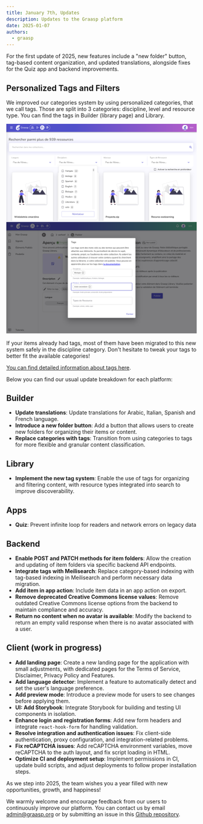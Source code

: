 ```yaml
---
title: January 7th, Updates
description: Updates to the Graasp platform
date: 2025-01-07
authors:
  - graasp
---
```


For the first update of 2025, new features include a "new folder" button, tag-based content organization, and updated translations, alongside fixes for the Quiz app and backend improvements.

<!-- Everything below this will not be shown in the post overview -->
<!-- truncate -->

## Personalized Tags and Filters

We improved our categories system by using personalized categories, that we call tags. Those are split into 3 categories: discipline, level and resource type. You can find the tags in Builder (library page) and Library.

![library search](../docs/user/library/tags/library-search.png)
![builder tags](../docs/user/library/tags/builder-tags.png)

If your items already had tags, most of them have been migrated to this new system safely in the discipline category. Don't hesitate to tweak your tags to better fit the available categories!

[You can find detailed information about tags here](https://graasp.github.io/docs/user/library/tags/).

Below you can find our usual update breakdown for each platform:

## Builder

- **Update translations**: Update translations for Arabic, Italian, Spanish and French language.
- **Introduce a new folder button**: Add a button that allows users to create new folders for organizing their items or content.
- **Replace categories with tags**: Transition from using categories to tags for more flexible and granular content classification.

## Library

- **Implement the new tag system**: Enable the use of tags for organizing and filtering content, with resource types integrated into search to improve discoverability.

## Apps

- **Quiz**: Prevent infinite loop for readers and network errors on legacy data

## Backend

- **Enable POST and PATCH methods for item folders**: Allow the creation and updating of item folders via specific backend API endpoints.
- **Integrate tags with Meilisearch**: Replace category-based indexing with tag-based indexing in Meilisearch and perform necessary data migration.
- **Add item in app action**: Include item data in an app action on export.
- **Remove deprecated Creative Commons license values**: Remove outdated Creative Commons license options from the backend to maintain compliance and accuracy.
- **Return no content when no avatar is available**: Modify the backend to return an empty valid response when there is no avatar associated with a user.

## Client (work in progress)

- **Add landing page**: Create a new landing page for the application with small adjustments, with dedicated pages for the Terms of Service, Disclaimer, Privacy Policy and Features.
- **Add language detector**: Implement a feature to automatically detect and set the user's language preference.
- **Add preview mode**: Introduce a preview mode for users to see changes before applying them.
- **UI: Add Storybook**: Integrate Storybook for building and testing UI components in isolation.
- **Enhance login and registration forms**: Add new form headers and integrate `react-hook-form` for handling validation.
- **Resolve integration and authentication issues**: Fix client-side authentication, proxy configuration, and integration-related problems.
- **Fix reCAPTCHA issues**: Add reCAPTCHA environment variables, move reCAPTCHA to the auth layout, and fix script loading in HTML.
- **Optimize CI and deployment setup**: Implement permissions in CI, update build scripts, and adjust deployments to follow proper installation steps.

As we step into 2025, the team wishes you a year filled with new opportunities, growth, and happiness!

<!-- Generic message -->

We warmly welcome and encourage feedback from our users to continuously improve our platform. You can contact us by email [admin@graasp.org](mailto:admin@graasp.org) or by submitting an issue in this [Github repository](https://github.com/graasp/graasp-feedback).
